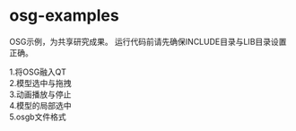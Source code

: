 # osg-examples
OSG示例，为共享研究成果。
运行代码前请先确保INCLUDE目录与LIB目录设置正确。

1.将OSG融入QT  
2.模型选中与拖拽  
3.动画播放与停止  
4.模型的局部选中  
5.osgb文件格式  
